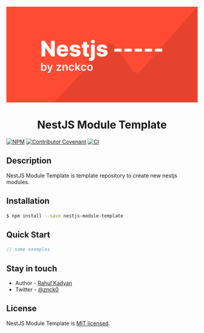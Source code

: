 <p align="center">
  <img alt="NestJS Module Template" src="https://raw.githubusercontent.com/znckco/nestjs-module-template/master/.assets/cover.png"/>
</p>

<h1 align="center">NestJS Module Template</h1>

<p align="center">

[![NPM](https://img.shields.io/npm/v/nestjs-module-template)](https://www.npmjs.com/package/nestjs-module-template)
[![Contributor Covenant](https://img.shields.io/badge/Contributor%20Covenant-v2.0%20adopted-ff69b4.svg)](CODE_OF_CONDUCT.md)
[![CI](https://github.com/znckco/nestjs-module-template/workflows/CI/badge.svg)](https://github.com/znckco/nestjs-module-template/actions?query=workflow%3ACI)

</p>

## Description

NestJS Module Template is template repository to create new nestjs modules.

## Installation

```bash
$ npm install --save nestjs-module-template
```

## Quick Start

```ts
// some examples
```

## Stay in touch

- Author - [Rahul Kadyan](https://znck.me)
- Twitter - [@znck0](https://twitter.com/znck0)

## License

NestJS Module Template is [MIT licensed](LICENSE).

<!--
TODO: Search & replace "module-template" and "Module Template" with actual package name. -->

